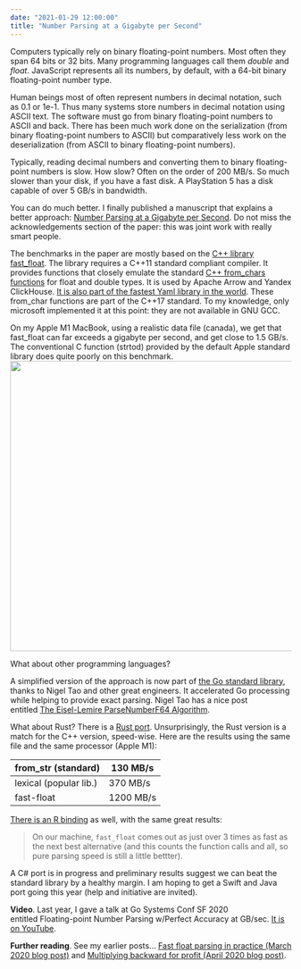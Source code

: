 ```yaml
---
date: "2021-01-29 12:00:00"
title: "Number Parsing at a Gigabyte per Second"
---
```




Computers typically rely on binary floating-point numbers. Most often they span 64 bits or 32 bits. Many programming languages call them _double_ and <em>float</em>. JavaScript represents all its numbers, by default, with a 64-bit binary floating-point number type.

Human beings most of often represent numbers in decimal notation, such as 0.1 or 1e-1. Thus many systems store numbers in decimal notation using ASCII text. The software must go from binary floating-point numbers to ASCII and back. There has been much work done on the serialization (from binary floating-point numbers to ASCII) but comparatively less work on the deserialization (from ASCII to binary floating-point numbers).

Typically, reading decimal numbers and converting them to binary floating-point numbers is slow. How slow? Often on the order of 200 MB/s. So much slower than your disk, if you have a fast disk. A PlayStation 5 has a disk capable of over 5 GB/s in bandwidth.

You can do much better. I finally published a manuscript that explains a better approach: [Number Parsing at a Gigabyte per Second](https://arxiv.org/pdf/2101.11408.pdf). Do not miss the acknowledgements section of the paper: this was joint work with really smart people.

The benchmarks in the paper are mostly based on the [C++ library fast_float](https://github.com/fastfloat/fast_float). The library requires a C++11 standard compliant compiler. It provides functions that closely emulate the standard [C++ from_chars functions](https://en.cppreference.com/w/cpp/utility/from_chars) for float and double types. It is used by Apache Arrow and Yandex ClickHouse. [It is also part of the fastest Yaml library in the world](https://github.com/biojppm/rapidyaml). These from_char functions are part of the C++17 standard. To my knowledge, only microsoft implemented it at this point: they are not available in GNU GCC.

On my Apple M1 MacBook, using a realistic data file (canada), we get that fast_float can far exceeds a gigabyte per second, and get close to 1.5 GB/s. The conventional C function (strtod) provided by the default Apple standard library does quite poorly on this benchmark.<br/>
<a href="https://lemire.me/blog/wp-content/uploads/2021/01/Screen-Shot-2021-01-30-at-6.51.57-PM.png"><img fetchpriority="high" decoding="async" class="alignnone size-full wp-image-19061" src="https://lemire.me/blog/wp-content/uploads/2021/01/Screen-Shot-2021-01-30-at-6.51.57-PM.png" alt width="612" height="520" srcset="https://lemire.me/blog/wp-content/uploads/2021/01/Screen-Shot-2021-01-30-at-6.51.57-PM.png 612w, https://lemire.me/blog/wp-content/uploads/2021/01/Screen-Shot-2021-01-30-at-6.51.57-PM-300x255.png 300w" sizes="(max-width: 612px) 100vw, 612px" /></a>

What about other programming languages?

A simplified version of the approach is now part of [the Go standard library](https://github.com/golang/go/blob/master/src/strconv/eisel_lemire.go), thanks to Nigel Tao and other great engineers. It accelerated Go processing while helping to provide exact parsing. Nigel Tao has a nice post entitled [The Eisel-Lemire ParseNumberF64 Algorithm](https://nigeltao.github.io/blog/2020/eisel-lemire.html).

What about Rust? There is a [Rust port](https://github.com/aldanor/fast-float-rust/). Unsurprisingly, the Rust version is a match for the C++ version, speed-wise. Here are the results using the same file and the same processor (Apple M1):

from_str (standard)      |130 MB/s                 |
-------------------------|-------------------------|
lexical (popular lib.)   |370 MB/s                 |
fast-float               |1200 MB/s                |


[There is an R binding](https://github.com/eddelbuettel/rcppfastfloat) as well, with the same great results:

> On our machine, <code>fast_float</code> comes out as just over 3 times as fast as the next best alternative (and this counts the function calls and all, so pure parsing speed is still a little bettter).


A C# port is in progress and preliminary results suggest we can beat the standard library by a healthy margin. I am hoping to get a Swift and Java port going this year (help and initiative are invited).

__Video__. Last year, I gave a talk at Go Systems Conf SF 2020 entitled Floating-point Number Parsing w/Perfect Accuracy at GB/sec. [It is on YouTube](https://www.youtube.com/watch?v=AVXgvlMeIm4).

__Further reading__. See my earlier posts&hellip; [Fast float parsing in practice (March 2020 blog post)](/lemire/blog/2020/03/10/fast-float-parsing-in-practice/) and [Multiplying backward for profit (April 2020 blog post)](/lemire/blog/2020/04/05/multiplying-backward-for-profit/).

